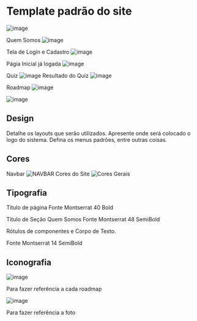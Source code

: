 # Template padrão do site
![image](https://github.com/ICEI-PUC-Minas-PMV-SI/pmv-si-2024-1-pe1-t5-profissional/assets/161091067/4dc98eb6-43e9-48dc-9d25-5bd4bc025372)

Quem Somos
![image](https://github.com/ICEI-PUC-Minas-PMV-SI/pmv-si-2024-1-pe1-t5-profissional/assets/161091067/c7bf2841-e01c-42e3-b0f2-cf10e184485c)

Tela de Login e Cadastro
![image](https://github.com/ICEI-PUC-Minas-PMV-SI/pmv-si-2024-1-pe1-t5-profissional/assets/161091067/37e4d445-473d-4916-ba39-11acb575b87a)

Págia Inicial já logada
![image](https://github.com/ICEI-PUC-Minas-PMV-SI/pmv-si-2024-1-pe1-t5-profissional/assets/161091067/08d54d5b-b0be-420e-8861-9a482e713f25)


Quiz 
![image](https://github.com/ICEI-PUC-Minas-PMV-SI/pmv-si-2024-1-pe1-t5-profissional/assets/161091067/9a64b3ab-cef0-40b1-a3c5-30a372e7e54f)
Resultado do Quiz
![image](https://github.com/ICEI-PUC-Minas-PMV-SI/pmv-si-2024-1-pe1-t5-profissional/assets/161091067/b7fb8c5c-d280-4ec5-8649-8598f1bf97cf)


Roadmap
![image](https://github.com/ICEI-PUC-Minas-PMV-SI/pmv-si-2024-1-pe1-t5-profissional/assets/161091067/6fd63b96-857c-4967-86e6-95f26d7a0cd6)

![image](https://github.com/ICEI-PUC-Minas-PMV-SI/pmv-si-2024-1-pe1-t5-profissional/assets/161091067/d5a5b51f-5e76-4ac2-ae07-5d9ba8dd4cbb)


## Design

Detalhe os layouts que serão utilizados. Apresente onde será colocado o logo do sistema. Defina os menus padrões, entre outras coisas.


## Cores
Navbar
![NAVBAR](https://github.com/ICEI-PUC-Minas-PMV-SI/pmv-si-2024-1-pe1-t5-profissional/assets/161091067/d4394635-402c-412c-9563-3b18bb99b964)
Cores do Site 
![Cores Gerais](https://github.com/ICEI-PUC-Minas-PMV-SI/pmv-si-2024-1-pe1-t5-profissional/assets/161091067/5d4c388e-cf2c-4242-9baf-8a37ea0b7e76)


## Tipografia

Título de página
Fonte Montserrat 40 Bold

Título de Seção
Quem Somos Fonte Montserrat 48 SemiBold

Rótulos de componentes e Corpo de Texto.

Fonte Montserrat 14 SemiBold
## Iconografia
![image](https://github.com/ICEI-PUC-Minas-PMV-SI/pmv-si-2024-1-pe1-t5-profissional/assets/161091067/92d023cf-b123-417e-b4c4-5f72df2442e8)


Para fazer referência a cada roadmap

![image](https://github.com/ICEI-PUC-Minas-PMV-SI/pmv-si-2024-1-pe1-t5-profissional/assets/161091067/f1295e26-e99a-40a4-bce9-b2cc96fae1d7)


Para fazer referência a foto

